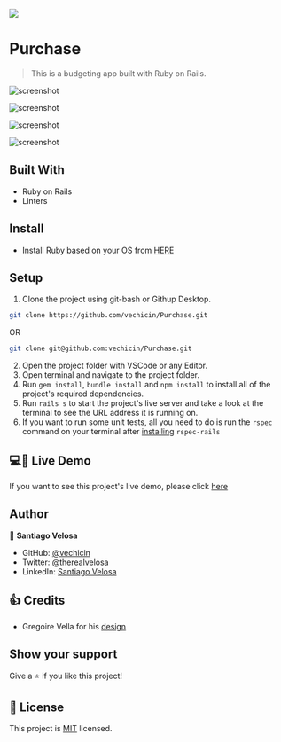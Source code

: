 ![](https://img.shields.io/badge/Microverse-blueviolet)
# Purchase

> This is a budgeting app built with Ruby on Rails.

![screenshot](./images/screenshot.png)

![screenshot](./images/screenshot2.png)

![screenshot](./images/screenshot3.png)

![screenshot](./images/screenshot4.png)

## Built With

- Ruby on Rails
- Linters

## Install

- Install Ruby based on your OS from [HERE](https://www.ruby-lang.org/en/downloads/)

## Setup

1. Clone the project using git-bash or Githup Desktop. 
~~~bash
git clone https://github.com/vechicin/Purchase.git
~~~
OR
~~~bash
git clone git@github.com:vechicin/Purchase.git
~~~
2. Open the project folder with VSCode or any Editor.
3. Open terminal and navigate to the project folder.
4. Run `gem install`, `bundle install` and `npm install` to install all of the project's required dependencies.
5. Run `rails s` to start the project's live server and take a look at the terminal to see the URL address it is running on.
6. If you want to run some unit tests, all you need to do is run the `rspec` command on your terminal after [installing](https://github.com/rspec/rspec-rails) `rspec-rails`

## 💻📱 Live Demo
If you want to see this project's live demo, please click [here](https://vechicin-purchase.herokuapp.com/)

## Author

👤 **Santiago Velosa**

- GitHub: [@vechicin](https://github.com/vechicin)
- Twitter: [@therealvelosa](https://twitter.com/therealvelosa)
- LinkedIn: [Santiago Velosa](https://www.linkedin.com/in/santiago-velosa-arias/)

## 👍 Credits
- Gregoire Vella for his [design](https://www.behance.net/gallery/19759151/Snapscan-iOs-design-and-branding?tracking_source=)

## Show your support

Give a ⭐️ if you like this project!

## 📝 License

This project is [MIT](./MIT.md) licensed.
